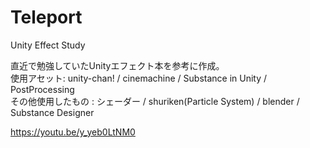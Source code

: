 # Teleport
Unity Effect Study<br>

直近で勉強していたUnityエフェクト本を参考に作成。<br>
使用アセット: unity-chan! / cinemachine / Substance in Unity / PostProcessing<br>
その他使用したもの : シェーダー / shuriken(Particle System) / blender / Substance Designer

https://youtu.be/y_yeb0LtNM0
